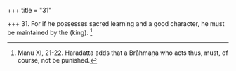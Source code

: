 +++
title = "31"

+++
31. For if he possesses sacred learning and a good character, he must be maintained by the (king). [^22] 


[^22]:  Manu XI, 21-22. Haradatta adds that a Brāhmaṇa who acts thus, must, of course, not be punished.
